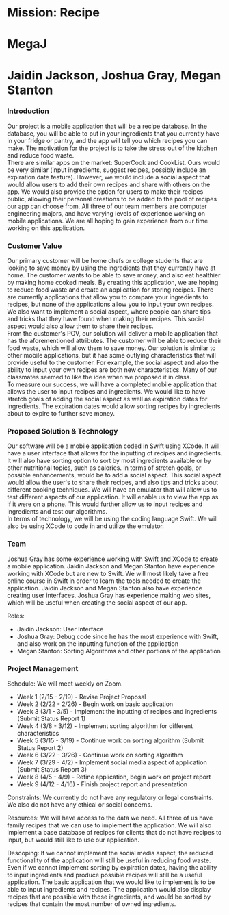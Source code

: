 # **Mission: Recipe**  
# **MegaJ**  
# **Jaidin Jackson, Joshua Gray, Megan Stanton**  


### Introduction
Our project is a mobile application that will be a recipe database. In the database, you will be able to put in your ingredients that you currently have in your fridge or pantry, and the app will tell you which recipes you can make. The motivation for the project is to take the stress out of the kitchen and reduce food waste.  
There are similar apps on the market: SuperCook and CookList. Ours would be very similar (input ingredients, suggest recipes, possibly include an expiration date feature). However, we would include a social aspect that would allow users to add their own recipes and share with others on the app. We would also provide the option for users to make their recipes public, allowing their personal creations to be added to the pool of recipes our app can choose from. All three of our team members are computer engineering majors, and have varying levels of experience working on mobile applications. We are all hoping to gain experience from our time working on this application.

### Customer Value
Our primary customer will be home chefs or college students that are looking to save money by using the ingredients that they currently have at home. The customer wants to be able to save money, and also eat healthier by making home cooked meals. By creating this application, we are hoping to reduce food waste and create an application for storing recipes. There are currently applications that allow you to compare your ingredients to recipes, but none of the applications allow you to input your own recipes. We also want to implement a social aspect, where people can share tips and tricks that they have found when making their recipes. This social aspect would also allow them to share their recipes.   
From the customer's POV, our solution will deliver a mobile application that has the aforementioned attributes. The customer will be able to reduce their food waste, which will allow them to save money. Our solution is similar to other mobile applications, but it has some outlying characteristics that will provide useful to the customer. For example, the social aspect and also the ability to input your own recipes are both new characteristics. Many of our classmates seemed to like the idea when we proposed it in class.  
To measure our success, we will have a completed mobile application that allows the user to input recipes and ingredients. We would like to have stretch goals of adding the social aspect as well as expiration dates for ingredients. The expiration dates would allow sorting recipes by ingredients about to expire to further save money.

### Proposed Solution & Technology
Our software will be a mobile application coded in Swift using XCode. It will have a user interface that allows for the inputting of recipes and ingredients. It will also have sorting option to sort by most ingredients available or by other nutritional topics, such as calories. In terms of stretch goals, or possible enhancements, would be to add a social aspect. This social aspect would allow the user's to share their recipes, and also tips and tricks about different cooking techniques. We will have an emulator that will allow us to test different aspects of our application. It will enable us to view the app as if it were on a phone. This would further allow us to input recipes and ingredients and test our algorithms.  
In terms of technology, we will be using the coding language Swift. We will also be using XCode to code in and utilize the emulator.

### Team
Joshua Gray has some experience working with Swift and XCode to create a mobile application. Jaidin Jackson and Megan Stanton have experience working with XCode but are new to Swift. We will most likely take a free online course in Swift in order to learn the tools needed to create the application. Jaidin Jackson and Megan Stanton also have experience creating user interfaces. Joshua Gray has experience making web sites, which will be useful when creating the social aspect of our app.

Roles:
* Jaidin Jackson: User Interface
* Joshua Gray: Debug code since he has the most experience with Swift, and also work on the inputting function of the application
* Megan Stanton: Sorting Algorithms and other portions of the application

### Project Management
Schedule:
We will meet weekly on Zoom.
* Week 1 (2/15 - 2/19) - Revise Project Proposal
* Week 2 (2/22 - 2/26) - Begin work on basic application
* Week 3 (3/1 - 3/5) - Implement the inputting of recipes and ingredients (Submit Status Report 1)
* Week 4 (3/8 - 3/12) - Implement sorting algorithm for different characteristics
* Week 5 (3/15 - 3/19) - Continue work on sorting algorithm (Submit Status Report 2)
* Week 6 (3/22 - 3/26) - Continue work on sorting algorithm
* Week 7 (3/29 - 4/2) - Implement social media aspect of application (Submit Status Report 3)
* Week 8 (4/5 - 4/9) - Refine application, begin work on project report
* Week 9 (4/12 - 4/16) - Finish project report and presentation

Constraints:
We currently do not have any regulatory or legal constraints. We also do not have any ethical or social concerns.

Resources:
We will have access to the data we need. All three of us have family recipes that we can use to implement the application. We will also implement a base database of recipes for clients that do not have recipes to input, but would still like to use our application.

Descoping:
If we cannot implement the social media aspect, the reduced functionality of the application will still be useful in reducing food waste. Even if we cannot implement sorting by expiration dates, having the ability to input ingredients and produce possible recipes will still be a useful application. The basic application that we would like to implement is to be able to input ingredients and recipes. The application would also display recipes that are possible with those ingredients, and would be sorted by recipes that contain the most number of owned ingredients.
